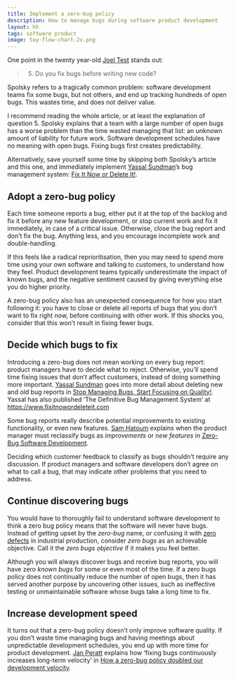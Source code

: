 ```yaml
---
title: Implement a zero-bug policy
description: How to manage bugs during software product development
layout: hh
tags: software product
image: toy-flow-chart-2x.png
---
```


One point in the twenty year-old 
[Joel Test](https://www.joelonsoftware.com/2000/08/09/the-joel-test-12-steps-to-better-code/)
stands out:

> 5. Do you fix bugs before writing new code?

Spolsky refers to a tragically common problem:
software development teams fix some bugs, but not others, and end up tracking hundreds of open bugs.
This wastes time, and does not deliver value.

I recommend reading the whole article, or at least the explanation of question 5.
Spolsky explains that a team with a large number of open bugs has a worse problem than the time wasted managing that list:
an unknown amount of liability for future work.
Software development schedules have no meaning with open bugs.
Fixing bugs first creates predictability.

Alternatively, save yourself some time by skipping both Spolsky’s article and this one, and immediately implement 
[Yassal Sundman](https://twitter.com/yassalsundman)’s bug management system:
[Fix It Now or Delete It!](https://www.fixitnowordeleteit.com).

## Adopt a zero-bug policy

Each time someone reports a bug, either put it at the top of the backlog and fix it before any new feature development, or stop current work and fix it immediately, in case of a critical issue.
Otherwise, close the bug report and don’t fix the bug.
Anything less, and you encourage incomplete work and double-handling.

If this feels like a radical reprioritisation, then you may need to spend more time using your own software and talking to customers, to understand how they feel.
Product development teams typically underestimate the impact of known bugs, and the negative sentiment caused by giving everything else you do higher priority.

A zero-bug policy also has an unexpected consequence for how you start following it:
you have to close or delete all reports of bugs that you don’t want to fix right now, before continuing with other work.
If this shocks you, consider that this won’t result in fixing fewer bugs.

## Decide which bugs to fix

Introducing a zero-bug does not mean working on every bug report:
product managers have to decide what to reject.
Otherwise, you’ll spend time fixing issues that don’t affect customers, instead of doing something more important.
[Yassal Sundman](https://twitter.com/yassalsundman) 
goes into more detail about deleting new and old bug reports in
[Stop Managing Bugs, Start Focusing on Quality!](https://blog.crisp.se/2018/02/05/yassalsundman/stop-managing-bugs-start-focusing-on-quality).
Yassal has also published ‘The Definitive Bug Management System’ at https://www.fixitnowordeleteit.com

Some bug reports really describe potential improvements to existing functionality, or even new features.
[Sam Hatoum](https://twitter.com/sam_hatoum) 
explains when the product manager must reclassify bugs as _improvements_ or _new features_ in
[Zero-Bug Software Development](https://medium.com/qualityfaster/the-zero-bug-policy-b0bd987be684).

Deciding which customer feedback to classify as bugs shouldn’t require any discussion.
If product managers and software developers don’t agree on what to call a bug, that may indicate other problems that you need to address.

## Continue discovering bugs

You would have to thoroughly fail to understand software development to think a zero bug policy means that the software will never have bugs.
Instead of getting upset by the _zero-bug_ name, or confusing it with 
[zero defects](https://en.wikipedia.org/wiki/Zero_Defects) in industrial production,
consider _zero bugs_ as an achievable objective.
Call it the _zero bugs objective_ if it makes you feel better.

Although you will always discover bugs and receive bug reports, you will have zero _known bugs_ for some or even most of the time.
If a zero bugs policy does not continually reduce the number of open bugs, then it has served another purpose by uncovering other issues, such as ineffective testing or unmaintainable software whose bugs take a long time to fix.

## Increase development speed

It turns out that a zero-bug policy doesn’t only improve software quality.
If you don’t waste time managing bugs and having meetings about unpredictable development schedules, you end up with more time for product development.
[Jan Peratt](https://twitter.com/JanPeratt) 
explains how ‘fixing bugs continuously increases long-term velocity’ in
[How a zero-bug policy doubled our development velocity](https://www.linkedin.com/pulse/how-zero-bug-policy-doubled-our-development-velocity-jan-peratt).
